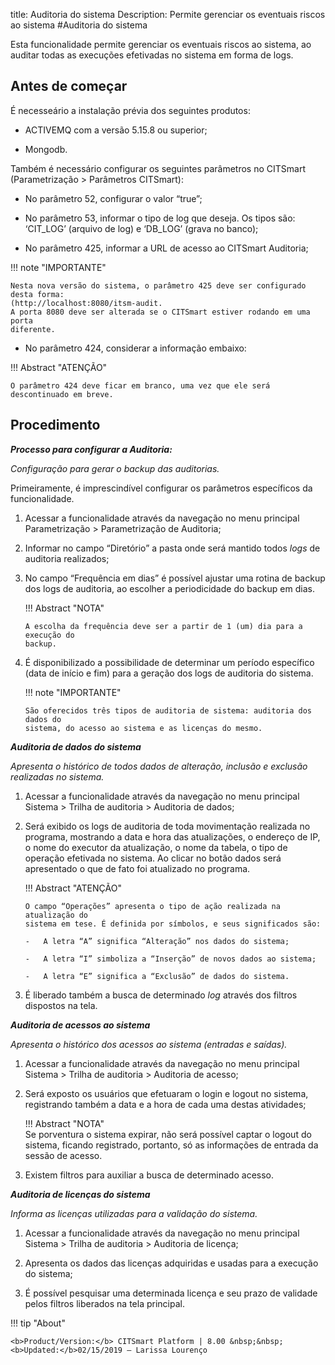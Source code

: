 title:  Auditoria do sistema
Description: Permite gerenciar os eventuais riscos ao sistema
#Auditoria do sistema

Esta funcionalidade permite gerenciar os eventuais riscos ao sistema, ao auditar todas as execuções efetivadas no sistema em forma de logs.

Antes de começar 
-----------------

É necesseário a instalação prévia dos seguintes produtos:

-   ACTIVEMQ com a versão 5.15.8 ou superior;

-   Mongodb.

Também é necessário configurar os seguintes parâmetros no CITSmart (Parametrização \>
Parâmetros CITSmart):

-   No parâmetro 52, configurar o valor “true”;

-   No parâmetro 53, informar o tipo de log que deseja. Os tipos são: ‘CIT_LOG’
    (arquivo de log) e ‘DB_LOG’ (grava no banco);

-   No parâmetro 425, informar a URL de acesso ao CITSmart Auditoria; 

!!! note "IMPORTANTE"

    Nesta nova versão do sistema, o parâmetro 425 deve ser configurado desta forma:
    (http://localhost:8080/itsm-audit.
    A porta 8080 deve ser alterada se o CITSmart estiver rodando em uma porta
    diferente.  

-   No parâmetro 424, considerar a informação embaixo:

!!! Abstract "ATENÇÃO"

    O parâmetro 424 deve ficar em branco, uma vez que ele será descontinuado em breve.
   
Procedimento
------------

***Processo para configurar a Auditoria:***

*Configuração para gerar o backup das auditorias.*

Primeiramente, é imprescindível configurar os parâmetros específicos da
funcionalidade.

1.  Acessar a funcionalidade através da navegação no menu principal
    Parametrização \> Parametrização de Auditoria;

2.  Informar no campo “Diretório” a pasta onde será mantido todos *logs* de
    auditoria realizados;

3.  No campo “Frequência em dias” é possível ajustar uma rotina de backup dos
    logs de auditoria, ao escolher a periodicidade do backup em dias.

    !!! Abstract "NOTA"

        A escolha da frequência deve ser a partir de 1 (um) dia para a execução do
        backup.  

4.  É disponibilizado a possibilidade de determinar um período específico (data
    de início e fim) para a geração dos logs de auditoria do sistema.

    !!! note "IMPORTANTE"

        São oferecidos três tipos de auditoria de sistema: auditoria dos dados do
        sistema, do acesso ao sistema e as licenças do mesmo.

***Auditoria de dados do sistema***

*Apresenta o histórico de todos dados de alteração, inclusão e exclusão
realizadas no sistema.*

1.  Acessar a funcionalidade através da navegação no menu principal Sistema \>
    Trilha de auditoria \> Auditoria de dados;

2.  Será exibido os logs de auditoria de toda movimentação realizada no
    programa, mostrando a data e hora das atualizações, o endereço de IP, o nome
    do executor da atualização, o nome da tabela, o tipo de operação efetivada
    no sistema. Ao clicar no botão dados será apresentado o que de fato foi
    atualizado no programa.

    !!! Abstract "ATENÇÃO"

        O campo “Operações” apresenta o tipo de ação realizada na atualização do
        sistema em tese. É definida por símbolos, e seus significados são:

        -   A letra “A” significa “Alteração” nos dados do sistema;

        -   A letra “I” simboliza a “Inserção” de novos dados ao sistema;

        -   A letra “E” significa a “Exclusão” de dados do sistema.  

3.  É liberado também a busca de determinado *log* através dos filtros dispostos
    na tela.

***Auditoria de acessos ao sistema***

*Apresenta o histórico dos acessos ao sistema (entradas e saídas).*

1.  Acessar a funcionalidade através da navegação no menu principal Sistema \>
    Trilha de auditoria \> Auditoria de acesso;

2.  Será exposto os usuários que efetuaram o login e logout no sistema,
    registrando também a data e a hora de cada uma destas atividades;

    !!! Abstract "NOTA"  
        Se porventura o sistema expirar, não será possível captar o logout do
        sistema, ficando registrado, portanto, só as informações de entrada da
        sessão de acesso.  

3.  Existem filtros para auxiliar a busca de determinado acesso.

***Auditoria de licenças do sistema***

*Informa as licenças utilizadas para a validação do sistema.*

1.  Acessar a funcionalidade através da navegação no menu principal Sistema \>
    Trilha de auditoria \> Auditoria de licença;

2.  Apresenta os dados das licenças adquiridas e usadas para a execução do
    sistema;

3.  É possível pesquisar uma determinada licença e seu prazo de validade pelos
    filtros liberados na tela principal.
    
!!! tip "About"

    <b>Product/Version:</b> CITSmart Platform | 8.00 &nbsp;&nbsp;
    <b>Updated:</b>02/15/2019 – Larissa Lourenço
